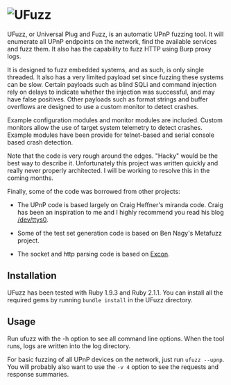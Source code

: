 ![UFuzz](http://pulpphikshun.files.wordpress.com/2014/04/ufuzzlogo.png?w=300&h=150)
==

UFuzz, or Universal Plug and Fuzz, is an automatic UPnP fuzzing tool. It will enumerate all UPnP endpoints on the network, find the available services and fuzz them. It also has the capability to fuzz HTTP using Burp proxy logs.

It is designed to fuzz embedded systems, and as such, is only single threaded. It also has a very limited payload set since fuzzing these systems can be slow. Certain payloads such as blind SQLi and command injection rely on delays to indicate whether the injection was successful, and may have false positives. Other payloads such as format strings and buffer overflows are designed to use a custom monitor to detect crashes.

Example configuration modules and monitor modules are included. Custom monitors allow the use of target system telemetry to detect crashes. Example modules have been provide for telnet-based and serial console based crash detection.

Note that the code is very rough around the edges. "Hacky" would be the best way to describe it. Unfortunately this project was written quickly and really never properly architected. I will be working to resolve this in the coming months.

Finally, some of the code was borrowed from other projects:

* The UPnP code is based largely on Craig Heffner's miranda code. Craig has been an inspiration to me and I highly recommend you read his blog [/dev/ttys0](http://www.devttys0.com).

* Some of the test set generation code is based on Ben Nagy's Metafuzz project.

* The socket and http parsing code is based on [Excon](https://github.com/geemus/excon).

Installation
----

UFuzz has been tested with Ruby 1.9.3 and Ruby 2.1.1. You can install all the required gems by running `bundle install` in the UFuzz directory.

Usage
----

Run ufuzz with the -h option to see all command line options. When the tool runs, logs are written into the log directory.

For basic fuzzing of all UPnP devices on the network, just run `ufuzz --upnp`.  You will probably also want to use the `-v 4` option to see the requests and response summaries.